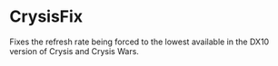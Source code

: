 # CrysisFix
Fixes the refresh rate being forced to the lowest available in the DX10 version of Crysis and Crysis Wars.
